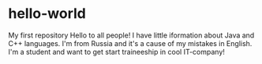 # hello-world
My first repository
Hello to all people! I have little iformation about Java and C++ languages. I'm from Russia and it's a cause of my mistakes in English.
I'm a student and want to get start traineeship in cool IT-company!
